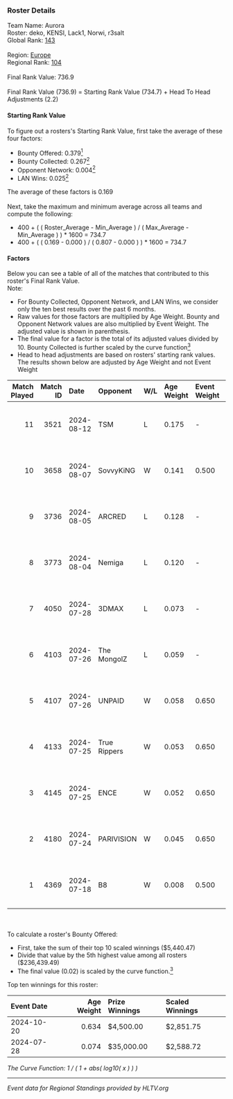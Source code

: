 ### Roster Details<br />
Team Name: Aurora<br />
Roster: deko, KENSI, Lack1, Norwi, r3salt<br />
Global Rank: [143](../../standings_global_2025_01_13.md)<br />
<br />
Region: [Europe]( ../../standings_europe_2025_01_13.md)<br />
Regional Rank: [104]( ../../standings_europe_2025_01_13.md)<br />
<br />
Final Rank Value:  736.9<br />
<br />
Final Rank Value (736.9) = Starting Rank Value (734.7) + Head To Head Adjustments (2.2)<br />

#### Starting Rank Value<br />
To figure out a rosters's Starting Rank Value, first take the average of these four factors:<br />
- Bounty Offered: 0.379[<sup>1</sup>](#table2)
- Bounty Collected: 0.267[<sup>2</sup>](#table1)
- Opponent Network: 0.004[<sup>2</sup>](#table1)
- LAN Wins: 0.025[<sup>2</sup>](#table1)

The average of these factors is 0.169<br />
<br />
Next, take the maximum and minimum average across all teams and compute the following:<br />
- 400 + ( ( Roster_Average - Min_Average ) / ( Max_Average - Min_Average ) ) * 1600 = 734.7
- 400 + ( ( 0.169 - 0.000 ) / ( 0.807 - 0.000 ) ) * 1600 = 734.7


#### Factors<br />
Below you can see a table of all of the matches that contributed to this roster's Final Rank Value.<br />
Note:<br />

- For Bounty Collected, Opponent Network, and LAN Wins, we consider only the ten best results over the past 6 months.
- Raw values for those factors are multiplied by Age Weight. Bounty and Opponent Network values are also multiplied by Event Weight. The adjusted value is shown in parenthesis.
- The final value for a factor is the total of its adjusted values divided by 10. Bounty Collected is further scaled by the curve function[<sup>3</sup>](#curveFunction)
- Head to head adjustments are based on rosters' starting rank values. The results shown below are adjusted by Age Weight and not Event Weight
<span id="table1"></span><br />


| Match Played | Match ID | Date       | Opponent     | W/L | Age Weight | Event Weight | Bounty Collected | Opponent Network | LAN Wins  | H2H Adj. | Roster                            |
| -: | -: | :- | :- | :- | :- | :- | :- | :- | :- | -: | :- |
|           11 |     3521 | 2024-08-12 | TSM          | L   | 0.175      | -            | -                | -                | -         |    -1.66 | deko, KENSI, Lack1, Norwi, r3salt |
|           10 |     3658 | 2024-08-07 | SovvyKiNG    | W   | 0.141      | 0.500        | 0.000 (0.000)    | 0.187 (0.013)    | 0 (0.000) |     1.24 | deko, KENSI, Lack1, Norwi, r3salt |
|            9 |     3736 | 2024-08-05 | ARCRED       | L   | 0.128      | -            | -                | -                | -         |    -1.74 | deko, KENSI, Lack1, Norwi, r3salt |
|            8 |     3773 | 2024-08-04 | Nemiga       | L   | 0.120      | -            | -                | -                | -         |    -0.18 | deko, KENSI, Lack1, Norwi, r3salt |
|            7 |     4050 | 2024-07-28 | 3DMAX        | L   | 0.073      | -            | -                | -                | -         |    -0.04 | deko, KENSI, Lack1, Norwi, r3salt |
|            6 |     4103 | 2024-07-26 | The MongolZ  | L   | 0.059      | -            | -                | -                | -         |    -0.00 | deko, KENSI, Lack1, Norwi, r3salt |
|            5 |     4107 | 2024-07-26 | UNPAID       | W   | 0.058      | 0.650        | 0.141 (0.005)    | 0.216 (0.008)    | 1 (0.058) |     1.53 | deko, KENSI, Lack1, Norwi, r3salt |
|            4 |     4133 | 2024-07-25 | True Rippers | W   | 0.053      | 0.650        | 0.000 (0.000)    | 0.040 (0.001)    | 1 (0.053) |     0.35 | deko, KENSI, Lack1, Norwi, r3salt |
|            3 |     4145 | 2024-07-25 | ENCE         | W   | 0.052      | 0.650        | 0.338 (0.011)    | 0.325 (0.011)    | 1 (0.052) |     1.52 | deko, KENSI, Lack1, Norwi, r3salt |
|            2 |     4180 | 2024-07-24 | PARIVISION   | W   | 0.045      | 0.650        | 0.025 (0.001)    | 0.262 (0.008)    | 1 (0.045) |     0.97 | deko, KENSI, Lack1, Norwi, r3salt |
|            1 |     4369 | 2024-07-18 | B8           | W   | 0.008      | 0.500        | 0.166 (0.001)    | 0.520 (0.002)    | 0 (0.000) |     0.23 | deko, KENSI, Lack1, Norwi, r3salt |

<br />
<span id="table2"></span><br />
To calculate a roster's Bounty Offered:<br />

- First, take the sum of their top 10 scaled winnings ($5,440.47)
- Divide that value by the 5th highest value among all rosters ($236,439.49)
- The final value (0.02) is scaled by the curve function.[<sup>3</sup>](#curveFunction)

Top ten winnings for this roster:<br />

| Event Date | Age Weight | Prize Winnings | Scaled Winnings |
| :- | -: | :- | :- |
| 2024-10-20 |      0.634 | $4,500.00      | $2,851.75       |
| 2024-07-28 |      0.074 | $35,000.00     | $2,588.72       |


<span id="curveFunction"></span>_The Curve Function: 1 / ( 1 + abs( log10( x ) ) )_<br />

---
_Event data for Regional Standings provided by HLTV.org_<br />
